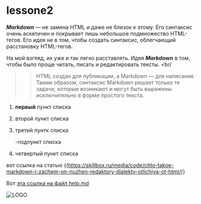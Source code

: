 # lessone2


***Markdown*** — не замена HTML и даже не близок к этому. 
Его синтаксис очень аскетичен и покрывает лишь небольшое подмножество 
HTML-тегов. Его идея не в том, чтобы создать синтаксис, облегчающий 
расстановку HTML-тегов. 

На мой взгляд, их уже и так легко расставлять. 
Идея ___Markdown___ в том, чтобы было проще читать, писать и редактировать 
тексты. <br/
> >HTML создан для публикации, а Markdown — для написания. 
Таким образом, синтаксис Markdown решает только те задачи, которые 
возникают и могут быть выражены исключительно в форме простого текста.
 
1. **первый** пункт списка
2.  второй пункт списка
3.  третий пунтк списка

     -подпункт списка
4.  четвертый пункт списка


вот ссылка на статью {(https://skillbox.ru/media/code/chto-takoe-markdown-i-zachem-on-nuzhen-redaktory-dialekty-otlichiya-ot-html/)}

Вот [эта ссылка на файл help.md](HELP.md)

![LOGO](https://ru.wikipedia.org/wiki/Markdown#/media/Файл:Markdown-mark.svg)